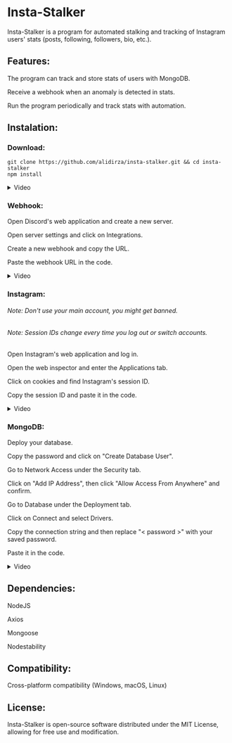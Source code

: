 # Insta-Stalker
Insta-Stalker is a program for automated stalking and tracking of Instagram users' stats (posts, following, followers, bio, etc.).

## Features:

The program can track and store stats of users with MongoDB.

Receive a webhook when an anomaly is detected in stats.

Run the program periodically and track stats with automation.

## Instalation:
### Download:
```shell
git clone https://github.com/alidirza/insta-stalker.git && cd insta-stalker
npm install
```

<details>
<summary>
Video
</summary>
  
https://github.com/alidirza/insta-stalker/assets/38112259/8de75f78-3abe-4ef3-8ea8-bb5e60797201
  
</details>

### Webhook:
Open Discord's web application and create a new server.

Open server settings and click on Integrations.

Create a new webhook and copy the URL.

Paste the webhook URL in the code.

<details>
<summary>
Video
</summary>
  
https://github.com/alidirza/insta-stalker/assets/38112259/fc218216-1b9a-420f-8577-77e6d723c136
  
</details>

### Instagram:
###### Note: Don't use your main account, you might get banned.
###### Note: Session IDs change every time you log out or switch accounts.
Open Instagram's web application and log in.

Open the web inspector and enter the Applications tab.

Click on cookies and find Instagram's session ID.

Copy the session ID and paste it in the code.

<details>
<summary>
Video
</summary>
  
https://github.com/alidirza/insta-stalker/assets/38112259/43d6e559-8494-43be-b97e-5c5b360cd179

</details>

### MongoDB:
Deploy your database.

Copy the password and click on "Create Database User".

Go to Network Access under the Security tab.

Click on "Add IP Address", then click "Allow Access From Anywhere" and confirm.

Go to Database under the Deployment tab.

Click on Connect and select Drivers.

Copy the connection string and then replace "< password >" with your saved password.

Paste it in the code.

<details>
<summary>
Video
</summary>
  
https://github.com/alidirza/insta-stalker/assets/38112259/1473d39f-e0e6-4d21-aeb2-b6ab35ede472

</details>

## Dependencies:

NodeJS

Axios

Mongoose

Nodestability

## Compatibility:

Cross-platform compatibility (Windows, macOS, Linux)

## License:

Insta-Stalker is open-source software distributed under the MIT License, allowing for free use and modification.
